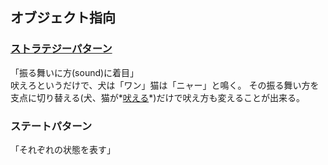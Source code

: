 ## オブジェクト指向
### [ストラテジーパターン](https://github.com/DaisukeKarasawa/object_ruby/tree/master/strategy_pattern)
「振る舞いに方(sound)に着目」
<br>吠えろというだけで、犬は「ワン」猫は「ニャー」と鳴く。
その振る舞い方を支点に切り替える(犬、猫が*[吠える](https://github.com/DaisukeKarasawa/object_ruby/blob/master/strategy_pattern/animals_kind.rb)*)だけで吠え方も変えることが出来る。

### ステートパターン
「それぞれの状態を表す」
<br>

